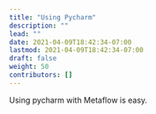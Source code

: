 ```yaml
---
title: "Using Pycharm"
description: ""
lead: ""
date: 2021-04-09T18:42:34-07:00
lastmod: 2021-04-09T18:42:34-07:00
draft: false
weight: 50
contributors: []
---
```


Using pycharm with Metaflow is easy.
